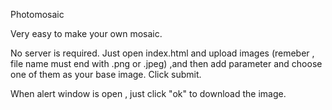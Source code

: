 Photomosaic

Very easy to make your own mosaic.

No server is required. Just open index.html and upload images (remeber , file name must end with .png or .jpeg) ,and then add parameter and choose one of them as your base image.  Click submit.

When alert window is open , just click "ok" to download the image.
